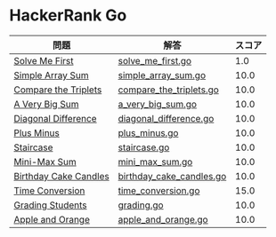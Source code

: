 # HackerRank Go

| 問題 | 解答 | スコア |
| ---- | ---- | ------ |
| [Solve Me First](https://www.hackerrank.com/challenges/solve-me-first/problem?isFullScreen=true) | [solve_me_first.go](solve_me_first.go) | 1.0 |
| [Simple Array Sum](https://www.hackerrank.com/challenges/simple-array-sum/problem?isFullScreen=true) | [simple_array_sum.go](simple_array_sum.go) | 10.0 |
| [Compare the Triplets](https://www.hackerrank.com/challenges/compare-the-triplets/problem?isFullScreen=true) | [compare_the_triplets.go](compare_the_triplets.go) | 10.0 |
| [A Very Big Sum](https://www.hackerrank.com/challenges/a-very-big-sum/problem?isFullScreen=true) | [a_very_big_sum.go](a_very_big_sum.go) | 10.0 |
| [Diagonal Difference](https://www.hackerrank.com/challenges/diagonal-difference/problem?isFullScreen=true) | [diagonal_difference.go](diagonal_difference.go) | 10.0 |
| [Plus Minus](https://www.hackerrank.com/challenges/plus-minus/problem?isFullScreen=true) | [plus_minus.go](plus_minus.go) | 10.0 |
| [Staircase](https://www.hackerrank.com/challenges/staircase/problem?isFullScreen=true) | [staircase.go](staircase.go) | 10.0 |
| [Mini-Max Sum](https://www.hackerrank.com/challenges/mini-max-sum/problem?isFullScreen=true) | [mini_max_sum.go](mini_max_sum.go) | 10.0 |
| [Birthday Cake Candles](https://www.hackerrank.com/challenges/birthday-cake-candles/problem?isFullScreen=true) | [birthday_cake_candles.go](birthday_cake_candles.go) | 10.0 |
| [Time Conversion](https://www.hackerrank.com/challenges/time-conversion/problem?isFullScreen=true) | [time_conversion.go](time_conversion.go) | 15.0 |
| [Grading Students](https://www.hackerrank.com/challenges/grading/problem?isFullScreen=true) | [grading.go](grading.go) | 10.0 |
| [Apple and Orange](https://www.hackerrank.com/challenges/apple-and-orange/problem?isFullScreen=true) | [apple_and_orange.go](apple_and_orange.go) | 10.0 |
